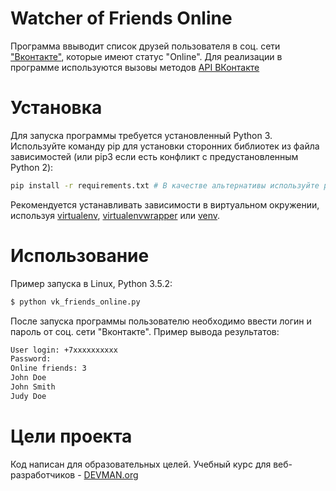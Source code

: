 # Watcher of Friends Online

Программа ввыводит список друзей пользователя в соц. сети ["Вконтакте"](vk.com), которые имеют статус "Online". Для реализации в программе используются вызовы методов [API ВКонтакте](https://vk.com/dev/manuals)

# Установка

Для запуска программы требуется установленный Python 3.  
Используйте команду pip для установки сторонних библиотек из файла зависимостей (или pip3 если есть конфликт с предустановленным Python 2):
```bash
pip install -r requirements.txt # В качестве альтернативы используйте pip3
```
Рекомендуется устанавливать зависимости в виртуальном окружении, используя [virtualenv](https://github.com/pypa/virtualenv), [virtualenvwrapper](https://pypi.python.org/pypi/virtualenvwrapper) или [venv](https://docs.python.org/3/library/venv.html).

# Использование

Пример запуска в Linux, Python 3.5.2:

```bash
$ python vk_friends_online.py
```
После запуска программы пользователю необходимо ввести логин и пароль от соц. сети "Вконтакте".
Пример вывода результатов:
```bash
User login: +7xxxxxxxxxx
Password:
Online friends: 3
John Doe
John Smith
Judy Doe
```

# Цели проекта

Код написан для образовательных целей. Учебный курс для веб-разработчиков - [DEVMAN.org](https://devman.org)
